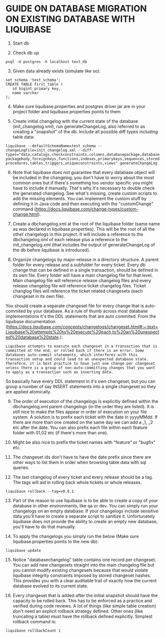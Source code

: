 # GUIDE ON DATABASE MIGRATION ON EXISTING DATABASE WITH LIQUIBASE

1. Start db

2. Check db up

```psql -U postgres -h localhost test_db```

3. Given data already exists (simulate like so):

``` 
set schema 'test_schema';
CREATE TABLE first_table (
   id bigint primary key,
   name varchar
);
```

4. Make sure liquibase.properties and postgres driver jar are in
   your project folder and liquibase.properties points to them

5. Create initial changelog with the current state of the database (init_changelog.xml), run generateChangeLog, also referred to as creating a "snapshot" of the db. Include all possible diff types including table data:

```liquibase --defaultSchemaName=test_schema --changeLogFile=init_changelog.xml --diff-types="data,catalogs,checkconstraints,columns,databasepackage,databasepackagebody,foreignkeys,functions,indexes,primarykeys,sequences,storedprocedures,tables,triggers,uniqueconstraints,views" generateChangeLog```

6. Note that liquibase does not guarantee that every database object will be included in the changelog, you don't have to worry about the most common ones but if there's something too vendor specific you might have to include it manually. That's why it's necessary to double check the generated changelog. See what's missing, create custom scripts to add the missing elements. You can implement the custom stuff by defining it in Java code and then executing with the "customChange" command (https://docs.liquibase.com/change-types/custom-change.html).

7. Create a dbchangelog.xml at the root of the liquibase folder (same name as was declared in liquibase.properties). This will be the root of all the other changelogs in this project. It will include a reference to the dbchangelog.xml of each release plus a reference to the init_changelog.xml (that includes the output of generateChangeLog of the db before liquibase is introduced).

8. Organize changelogs by major-release in a directory structure. A parent folder for every release and a subfolder for every ticket. Every db change that can be defined in a single transaction, should be defined in its own file. Every folder will have a main changelog file for that level. Main changelog file will reference release changelog files and every release changelog file will reference ticket changelog files. Ticket changlog files will reference the ticket related changesets (each changeset in its own file). 

 You should create a separate changeset file for every change that is auto-commited by your database. As a rule of thumb across most database implementations it's the DDL statements that are auto commited. From the liquibase documentation (https://docs.liquibase.com/concepts/changelogs/changeset.html#:~:text=Liquibase%20attempts%20to%20execute%20each,to%20an%20unexpected%20database%20state.):

```Liquibase attempts to execute each changeset in a transaction that is committed at the end, or rolled back if there is an error. Some databases auto-commit statements, which interferes with this transaction setup and could lead to an unexpected database state. Therefore, it is best practice to have just one change per changeset unless there is a group of non-auto-committing changes that you want to apply as a transaction such as inserting data.```

So basically have every DDL statement in it's own changeset, but you can group a number of say INSERT statements into a single changeset so they are applied atomically.

9. The order of execution of the changelogs is explicitly defined within the dbchangelog.xml parent changelogs (in the order they are listed). It is still nice to make the files appear in order of execution on your file system. A solution is to prefix each ticket with the date in yyyyMMdd. If there are more than one created on the same day we can add a _1, _2 etc after the date.
   You can also prefix each file within each feature folder with 01,02 etc (if there's more than one).

10. Might be also nice to prefix the ticket names with "feature" or "bugfix" etc.

11. The changeset ids don't have to have the date prefix since there are other ways to list them in order when browsing table data with sql queries.

12. The last changelog of every ticket and every release should be a tag. The tags will aid in rolling back whole tickets or whole releases.

```liquibase rollback --tag=v0.0.1```

13. Part of the reason to use liquibase is to be able to create a copy of your database in other environments, like qa or dev. You can simply run your changelogs on an empty database. If your changelogs include sensitive data you'll have to create a separate script to sanitize it.
    Unfortunately liquibase does not provide the ability to create an empty new database, you'll have to do that manually.

14. To apply the changelogs you simply run the below (Make sure liquibase.properties points to the new db):

```liquibase update```

15. Notice "databasechangelog" table contains one record per changeset. You can add new changesets straight into the main changelog file but you cannot modify existing changesets because that would violate liquibase integrity constraints imposed by stored changeset hashes. This provides you with a clear auditable trail of exactly how the current database evolved to its current state.

16. Every changeset that is added after the initial snapshot should have the capacity to be rolled back. This has to be enforced as a practice and verified during code reviews. A lot of things (like simple table creation) don't need an explicit rollback strategy defined. Other ones (like truncating a table) must have the rollback defined explicitly. Simplest rollback command is:

```liquibase rollbackCount 1```


